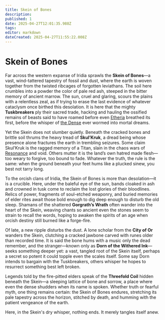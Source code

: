 ```yaml
---
title: Skein of Bones
description: 
published: 1
date: 2025-04-27T12:01:35.988Z
tags: 
editor: markdown
dateCreated: 2025-04-27T11:55:22.008Z
---
```


# Skein of Bones

Far across the western expanse of Iridia sprawls the **Skein of Bones**—a vast, wind-tattered tapestry of fossil and dust, where the earth is woven together from the twisted ribcages of forgotten leviathans. The soil here crumbles into a powder the color of pale red ash, steeped in the bitter memory of ancient marrow. The sun, cruel and glaring, scours the plains with a relentless zeal, as if trying to erase the last evidence of whatever cataclysm once birthed this desolation. It is here that the mighty **Tuskbreakers** ply their sacred trade, hacking and hauling the ossified remains of beasts said to have roamed before even [Etheria](/geography/cosmology/etheria.md) breathed its first, before the whisper of [the Dense](/geography/cosmology/plane-of-existance/the-dense.md) ever wormed into mortal dreams.

Yet the Skein does not slumber quietly. Beneath the cracked bones and brittle soil thrums the heavy tread of **Skul’Kruk**, a dread being whose presence alone fractures the earth in trembling seizures. Some claim Skul’Kruk is the ragged memory of a Titan, slain in the chaos wars of [Resonance](/structure/mechanic/resonance.md) and void. Others mutter it is the land’s own hatred made flesh—too weary to forgive, too bound to fade. Whatever the truth, the rule is the same: when the ground beneath your feet hums like a plucked sinew, you best not tarry long.

To the orcish clans of Iridia, the Skein of Bones is more than desolation—it is a crucible. Here, under the baleful eye of the sun, bands cloaked in ash and crowned in tusk come to reclaim the lost glories of their bloodlines. Relics of power, fragments of soul-etched weaponry, and buried memories of elder rites await those bold enough to dig deep enough to disturb the old sleep. Shamans of the shattered **Gorgrath’s Wrath** often wander into the heart of the Skein, weaving chants so ancient even the stones seem to strain to recall the words, hoping to awaken the spirits of an age when orcish destiny still burned like a forge-fire.

Of late, a new ripple disturbs the dust. A lone scholar from the **City of Or** wanders the Skein, clutching a cracked jawbone carved with runes older than recorded time. It is said the bone hums with a music only the dead remember, and the stranger—known only as **Dorn of the Withered Ink**—seeks something deeper yet: a vast, tangled root of the Skein itself, perhaps a secret so potent it could topple even the scales itself. Some say Dorn intends to bargain with the Tuskbreakers, others whisper he hopes to resurrect something best left broken.

Legends told by the fire-pitted elders speak of the **Threefold Coil** hidden beneath the Skein—a sleeping lattice of bone and sorrow, a place where even the dense shudders when its name is spoken. Whether truth or fearful myth, one thing remains certain: the Skein of Bones endures, stretching its pale tapestry across the horizon, stitched by death, and humming with the patient vengeance of the earth.

Here, in the Skein's dry whisper, nothing ends. It merely tangles itself anew.
